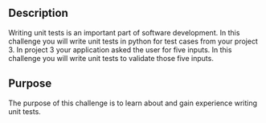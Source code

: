 ## Description
Writing unit tests is an important part of software development. In this challenge you will write unit tests in python for test cases from your project 3. In project 3 your application asked the user for five inputs. In this challenge you will write unit tests to validate those five inputs.

## Purpose
The purpose of this challenge is to learn about and gain experience writing unit tests.
